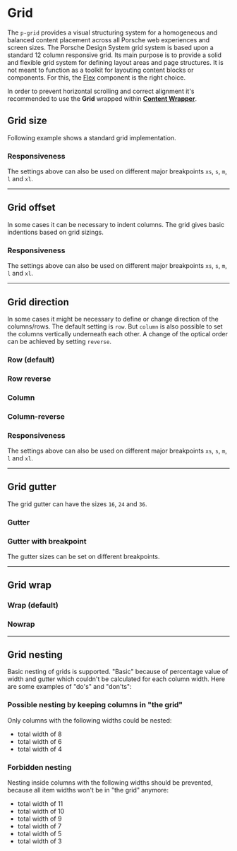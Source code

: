 # Grid

The `p-grid` provides a visual structuring system for a homogeneous and balanced content placement across all Porsche web experiences and screen sizes. 
The Porsche Design System grid system is based upon a standard 12 column responsive grid.
Its main purpose is to provide a solid and flexible grid system for defining layout areas and page structures.
It is not meant to function as a toolkit for layouting content blocks or components.
For this, the [Flex](components/flex) component is the right choice.

In order to prevent horizontal scrolling and correct alignment it's recommended to use the **Grid** wrapped within [**Content Wrapper**](components/content-wrapper).

<TableOfContents></TableOfContents>

## Grid size

Following example shows a standard grid implementation.  

<Playground :markup="size" :config="config"></Playground>

### Responsiveness

The settings above can also be used on different major breakpoints `xs`, `s`, `m`, `l` and `xl`.

<Playground :markup="sizeResponsiveness" :config="config"></Playground>

---

## Grid offset

In some cases it can be necessary to indent columns. The grid gives basic indentions based on grid sizings.

<Playground :markup="offset" :config="config"></Playground>

### Responsiveness

The settings above can also be used on different major breakpoints `xs`, `s`, `m`, `l` and `xl`.

<Playground :markup="offsetResponsiveness" :config="config"></Playground>

---

## Grid direction

In some cases it might be necessary to define or change direction of the columns/rows. The default setting is `row`. But `column` is also possible to set the columns vertically underneath each other. A change of the optical order can be achieved by setting `reverse`.

### Row (default)

<Playground :markup="direction('row')" :config="config"></Playground>

### Row reverse

<Playground :markup="direction('row-reverse')" :config="config"></Playground>

### Column

<Playground :markup="direction('column')" :config="config"></Playground>

### Column-reverse

<Playground :markup="direction('column-reverse')" :config="config"></Playground>

### Responsiveness

The settings above can also be used on different major breakpoints `xs`, `s`, `m`, `l` and `xl`.

<Playground :markup="direction('{ base: \'column\', m: \'row\' }', '{ base: 12, m: 4 }')" :config="config"></Playground>

---

## Grid gutter

The grid gutter can have the sizes `16`, `24` and `36`.

### Gutter

<Playground :markup="gutter()" :config="config"></Playground>

### Gutter with breakpoint

The gutter sizes can be set on different breakpoints.

<Playground :markup="gutterBreakpoint()" :config="config"></Playground>

---

## Grid wrap

### Wrap (default)

<Playground :markup="wrap('wrap')" :config="config"></Playground>

### Nowrap

<Playground :markup="wrap('nowrap')" :config="config"></Playground>

---

## Grid nesting

Basic nesting of grids is supported. "Basic" because of percentage value of width and gutter which couldn't be calculated for each column width. Here are some examples of "do's" and "don'ts":

<Playground :markup="nesting" :config="config"></Playground>

### Possible nesting by keeping columns in "the grid"

Only columns with the following widths could be nested:

* total width of 8
* total width of 6
* total width of 4

### Forbidden nesting

Nesting inside columns with the following widths should be prevented, because all item widths won't be in "the grid" anymore:

* total width of 11
* total width of 10
* total width of 9
* total width of 7
* total width of 5
* total width of 3

<script lang="ts">
import Vue from 'vue';
import Component from 'vue-class-component';

@Component
export default class Code extends Vue {
  config = { spacing: 'block-small' };
  
  get size() {
    return `<p-grid class="example-grid">
  <p-grid-item size="12">12</p-grid-item>
</p-grid>
${Array.from(Array(11)).map((x, i) => `<p-grid class="example-grid">
  <p-grid-item size="${i+1}">${i+1}</p-grid-item>
  <p-grid-item size="${11-i}">${11-i}</p-grid-item>
</p-grid>`).join('\n')}`;
  }

  sizeResponsiveness =
`<p-grid class="example-grid">
  <p-grid-item size="{ base: 6, m: 2 }">A</p-grid-item>
  <p-grid-item size="{ base: 6, m: 10 }">B</p-grid-item>
</p-grid>`;

  get offset() {
    return `${Array.from(Array(11)).map((x, i) => `<p-grid class="example-grid">
    <p-grid-item offset="${i+1}" size="${11-i}">${i+1}</p-grid-item>
</p-grid>`).join('\n')}`;
    }
    
  offsetResponsiveness =
`<p-grid class="example-grid">
  <p-grid-item offset="{ base: 6, m: 2 }" size="{ base: 6, m: 10 }">A</p-grid-item>
</p-grid>`;

  direction(value: string, size: string = '4') {
    const attr = value ? ` direction="${value}"` : '';
    const sizeAttr = value ? ` size="${size}"` : '';
    return `<p-grid${attr} class="example-grid">
  <p-grid-item${sizeAttr}>A</p-grid-item>
  <p-grid-item${sizeAttr}>B</p-grid-item>
  <p-grid-item${sizeAttr}>C</p-grid-item>
</p-grid>`;
  }

  gutter() {
    return `<p-grid gutter="16" class="example-grid">
  <p-grid-item size="4">A</p-grid-item>
  <p-grid-item size="4">B</p-grid-item>
  <p-grid-item size="4">C</p-grid-item>
</p-grid>
<p-grid gutter="24" class="example-grid">
  <p-grid-item size="4">D</p-grid-item>
  <p-grid-item size="4">E</p-grid-item>
  <p-grid-item size="4">F</p-grid-item>
</p-grid>
<p-grid gutter="36" class="example-grid">
  <p-grid-item size="4">G</p-grid-item>
  <p-grid-item size="4">H</p-grid-item>
  <p-grid-item size="4">I</p-grid-item>
</p-grid>`; 
  }

  gutterBreakpoint(){
    return `<p-grid gutter="{base: 36, m: 16}" class="example-grid">
    <p-grid-item size="4">A</p-grid-item>
    <p-grid-item size="4">B</p-grid-item>
    <p-grid-item size="4">C</p-grid-item>
  </p-grid>`;
  }

  wrap(value: string) {
    return `<p-grid wrap="${value}" class="example-grid">
  <p-grid-item size="6">A</p-grid-item>
  <p-grid-item size="6">B</p-grid-item>
  <p-grid-item size="6">C</p-grid-item>
  <p-grid-item size="6">D</p-grid-item>
</p-grid>`; 
    }
    
  nesting =
`<p-grid>
  <p-grid-item size="6">
    <p-grid class="example-grid">
      <p-grid-item size="6">A</p-grid-item>
      <p-grid-item size="6">B</p-grid-item>
    </p-grid>
  </p-grid-item>
  <p-grid-item size="6">
    <p-grid class="example-grid">
      <p-grid-item size="4">A</p-grid-item>
      <p-grid-item size="8">B</p-grid-item>
    </p-grid>
  </p-grid-item>
</p-grid>`;
}
</script>

<style scoped lang="scss">
  @import '~@porsche-design-system/utilities/scss';
  
  ::v-deep .example-grid p-grid-item {
    @include p-text-small;
    color: $p-color-theme-light-default;
    text-align: center;
    background: lightskyblue;
    background-clip: content-box;
    
    &[offset] {
      color: lightskyblue;
      text-indent: calc(-100% - 48px);
    }
  }
</style>